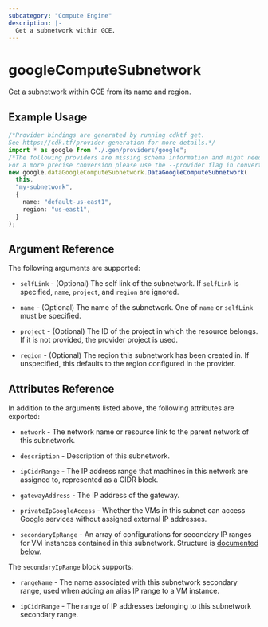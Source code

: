 ```yaml
---
subcategory: "Compute Engine"
description: |-
  Get a subnetwork within GCE.
---
```


# googleComputeSubnetwork

Get a subnetwork within GCE from its name and region.

## Example Usage

```typescript
/*Provider bindings are generated by running cdktf get.
See https://cdk.tf/provider-generation for more details.*/
import * as google from "./.gen/providers/google";
/*The following providers are missing schema information and might need manual adjustments to synthesize correctly: google.
For a more precise conversion please use the --provider flag in convert.*/
new google.dataGoogleComputeSubnetwork.DataGoogleComputeSubnetwork(
  this,
  "my-subnetwork",
  {
    name: "default-us-east1",
    region: "us-east1",
  }
);

```

## Argument Reference

The following arguments are supported:

*   `selfLink` - (Optional) The self link of the subnetwork. If `selfLink` is
    specified, `name`, `project`, and `region` are ignored.

*   `name` - (Optional) The name of the subnetwork. One of `name` or `selfLink`
    must be specified.

*   `project` - (Optional) The ID of the project in which the resource belongs. If it
    is not provided, the provider project is used.

*   `region` - (Optional) The region this subnetwork has been created in. If
    unspecified, this defaults to the region configured in the provider.

## Attributes Reference

In addition to the arguments listed above, the following attributes are exported:

*   `network` - The network name or resource link to the parent
    network of this subnetwork.

*   `description` - Description of this subnetwork.

*   `ipCidrRange` - The IP address range that machines in this
    network are assigned to, represented as a CIDR block.

*   `gatewayAddress` - The IP address of the gateway.

*   `privateIpGoogleAccess` - Whether the VMs in this subnet
    can access Google services without assigned external IP
    addresses.

*   `secondaryIpRange` - An array of configurations for secondary IP ranges for
    VM instances contained in this subnetwork. Structure is [documented below](#nested_secondary_ip_range).

<a name="nested_secondary_ip_range"></a>The `secondaryIpRange` block supports:

*   `rangeName` - The name associated with this subnetwork secondary range, used
    when adding an alias IP range to a VM instance.

*   `ipCidrRange` - The range of IP addresses belonging to this subnetwork
    secondary range.
